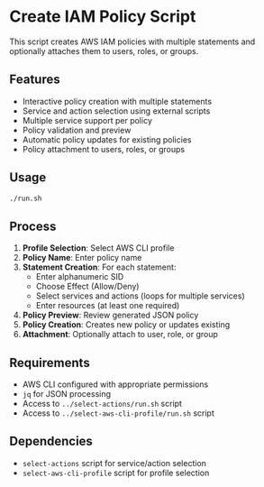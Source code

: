 # Create IAM Policy Script

This script creates AWS IAM policies with multiple statements and optionally attaches them to users, roles, or groups.

## Features

- Interactive policy creation with multiple statements
- Service and action selection using external scripts
- Multiple service support per policy
- Policy validation and preview
- Automatic policy updates for existing policies
- Policy attachment to users, roles, or groups

## Usage

```bash
./run.sh
```

## Process

1. **Profile Selection**: Select AWS CLI profile
2. **Policy Name**: Enter policy name
3. **Statement Creation**: For each statement:
   - Enter alphanumeric SID
   - Choose Effect (Allow/Deny)
   - Select services and actions (loops for multiple services)
   - Enter resources (at least one required)
4. **Policy Preview**: Review generated JSON policy
5. **Policy Creation**: Creates new policy or updates existing
6. **Attachment**: Optionally attach to user, role, or group

## Requirements

- AWS CLI configured with appropriate permissions
- `jq` for JSON processing
- Access to `../select-actions/run.sh` script
- Access to `../select-aws-cli-profile/run.sh` script

## Dependencies

- `select-actions` script for service/action selection
- `select-aws-cli-profile` script for profile selection
